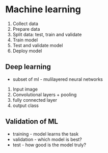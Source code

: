 # Machine learning

1. Collect data
2. Prepare data
3. Split data: test, train and validate
4. Train model
5. Test and validate model
6. Deploy model

## Deep learning
- subset of ml - mulilayered neural networks
1. Input image
2. Convolutional layers + pooling
3. fully connected layer
4. output class

## Validation of ML
- training - model learns the task
- validation - which model is best?
- test - how good is the model truly?




